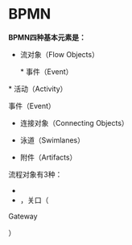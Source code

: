 # BPMN

**BPMN四种基本元素是：**

* 流对象（Flow Objects）

  \* 事件（Event）

 \* 活动（Activity）

事件（Event）

* 连接对象（Connecting Objects）

* 泳道（Swimlanes）

* 附件（Artifacts）



流程对象有3种：

* 
* ，关口（



Gateway

）



